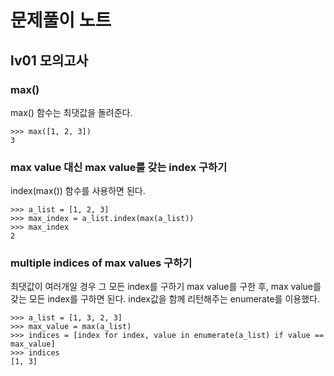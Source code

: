 # 문제풀이 노트
## lv01 모의고사
### max()
max() 함수는 최댓값을 돌려준다.
```
>>> max([1, 2, 3])
3
```


### max value 대신 max value를 갖는 index 구하기
index(max()) 함수를 사용하면 된다.
```
>>> a_list = [1, 2, 3]
>>> max_index = a_list.index(max(a_list))
>>> max_index
2
```


### multiple indices of max values 구하기
최댓값이 여러개일 경우 그 모든 index를 구하기
max value를 구한 후, max value를 갖는 모든 index를 구하면 된다.
index값을 함께 리턴해주는 enumerate를 이용했다.
```
>>> a_list = [1, 3, 2, 3]
>>> max_value = max(a_list)
>>> indices = [index for index, value in enumerate(a_list) if value == max_value]
>>> indices
[1, 3]
```
